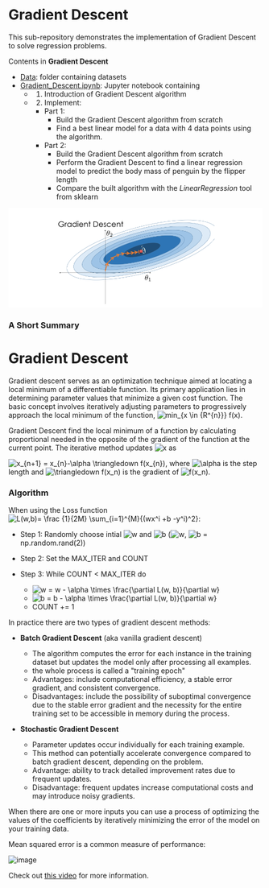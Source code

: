# Gradient Descent

This sub-repository demonstrates the implementation of Gradient Descent to solve regression problems.

Contents in **Gradient Descent**
* [Data](https://github.com/sharma7056/renuinde577project/tree/main/SupervisedLearning/2%20-%20Gradient%20Descent/Data): folder containing datasets
* [Gradient_Descent.ipynb](https://github.com/sharma7056/renuinde577project/blob/main/SupervisedLearning/2%20-%20Gradient%20Descent/Gradient_Descent.ipynb): Jupyter notebook containing 
  - 1) Introduction of Gradient Descent algorithm
  - 2) Implement:
    * Part 1: 
      * Build the Gradient Descent algorithm from scratch
      * Find a best linear model for a data with 4 data points using the algorithm.
    * Part 2: 
      * Build the Gradient Descent algorithm from scratch
      * Perform the Gradient Descent to find a linear regression model to predict the body mass of penguin by the flipper length
      * Compare the built algorithm with the *LinearRegression* tool from sklearn

![image](https://github.com/sharma7056/renuinde577project/blob/main/SupervisedLearning/2%20-%20Gradient%20Descent/Image/GD_2.png)

### A Short Summary

# Gradient Descent

Gradient descent serves as an optimization technique aimed at locating a local minimum of a differentiable function. Its primary application lies in determining parameter values that minimize a given cost function. The basic concept involves iteratively adjusting parameters to progressively approach the local minimum of the function, <img src="https://latex.codecogs.com/svg.image?min_{x&space;\in&space;{R^{n}}}&space;f(x)" title="min_{x \in {R^{n}}} f(x)" />.

Gradient Descent find the local minimum of a function by calculating proportional needed in the opposite of the gradient of the function at the current point. The iterative method updates <img src="https://latex.codecogs.com/svg.image?x" title="x" /> as 

<img src="https://latex.codecogs.com/svg.image?x_{n&plus;1}&space;=&space;x_{n}-\alpha&space;\triangledown&space;f(x_{n})" title="x_{n+1} = x_{n}-\alpha \triangledown f(x_{n})" />, where <img src="https://latex.codecogs.com/svg.image?\alpha" title="\alpha" /> is the step length and <img src="https://latex.codecogs.com/svg.image?\triangledown&space;f(x_n)" title="\triangledown f(x_n)" /> is the gradient of <img src="https://latex.codecogs.com/svg.image?f(x_n)" title="f(x_n)" />.

### Algorithm

When using the Loss function <img src="https://latex.codecogs.com/svg.image?L(w,b)=&space;\frac&space;{1}{2M}&space;\sum_{i=1}^{M}{(wx^i&space;&plus;b&space;-y^i)^2}" title="L(w,b)= \frac {1}{2M} \sum_{i=1}^{M}{(wx^i +b -y^i)^2}" />:

* Step 1: Randomly choose intial <img src="https://latex.codecogs.com/svg.image?w" title="w" /> and <img src="https://latex.codecogs.com/svg.image?b" title="b" /> (<img src="https://latex.codecogs.com/svg.image?w" title="w" />, <img src="https://latex.codecogs.com/svg.image?b" title="b" /> = np.random.rand(2))

* Step 2: Set the MAX_ITER and COUNT

* Step 3: While COUNT < MAX_ITER do 

    - <img src="https://latex.codecogs.com/svg.image?w&space;=&space;w&space;-&space;\alpha&space;\times&space;\frac{\partial&space;L(w,&space;b)}{\partial&space;w}" title="w = w - \alpha \times \frac{\partial L(w, b)}{\partial w}" />
    - <img src="https://latex.codecogs.com/svg.image?b&space;=&space;b&space;-&space;\alpha&space;\times&space;\frac{\partial&space;L(w,&space;b)}{\partial&space;w}" title="b = b - \alpha \times \frac{\partial L(w, b)}{\partial w}" />
    - COUNT += 1


In practice there are two types of gradient descent methods:
- **Batch Gradient Descent** (aka vanilla gradient descent)
  - The algorithm computes the error for each instance in the training dataset but updates the model only after processing all examples.
  - the whole process is called a "training epoch"
  - Advantages: include computational efficiency, a stable error gradient, and consistent convergence.
  - Disadvantages: include the possibility of suboptimal convergence due to the stable error gradient and the necessity for the entire training set to be accessible in memory during the process.

- **Stochastic Gradient Descent**
  - Parameter updates occur individually for each training example.
  - This method can potentially accelerate convergence compared to batch gradient descent, depending on the problem.
  - Advantage: ability to track detailed improvement rates due to frequent updates.
  - Disadvantage: frequent updates increase computational costs and may introduce noisy gradients. 

When there are one or more inputs you can use a process of optimizing the values of the coefficients by iteratively minimizing the error of the model on your training data.

Mean squared error is a common measure of performance:

![image](https://miro.medium.com/max/1013/1*GQ6vjZ9j0K5V7BReHywWAA.png)

Check out [this video](https://youtu.be/IHZwWFHWa-w?t=416) for more information.

